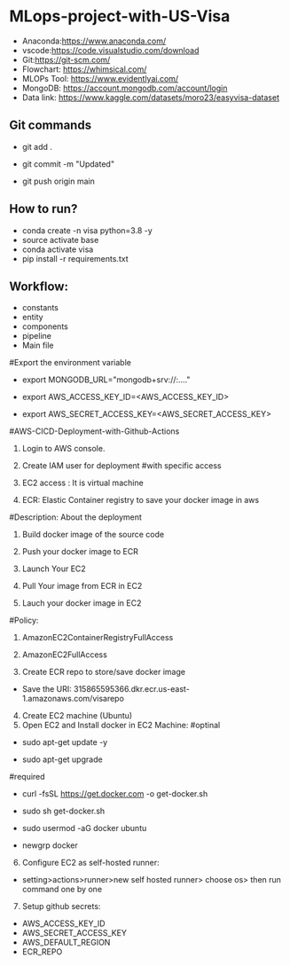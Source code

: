 # MLops-project-with-US-Visa
- Anaconda:https://www.anaconda.com/
- vscode:https://code.visualstudio.com/download
- Git:https://git-scm.com/
- Flowchart: https://whimsical.com/
- MLOPs Tool: https://www.evidentlyai.com/
- MongoDB: https://account.mongodb.com/account/login
- Data link: https://www.kaggle.com/datasets/moro23/easyvisa-dataset

## Git commands
- git add .

- git commit -m "Updated"

- git push origin main

## How to run?
- conda create -n visa python=3.8 -y
- source activate base
- conda activate visa
- pip install -r requirements.txt

## Workflow:
- constants
- entity
- components
- pipeline
- Main file



#Export the environment variable
- export MONGODB_URL="mongodb+srv://<username>:<password>...."

- export AWS_ACCESS_KEY_ID=<AWS_ACCESS_KEY_ID>

- export AWS_SECRET_ACCESS_KEY=<AWS_SECRET_ACCESS_KEY>

#AWS-CICD-Deployment-with-Github-Actions
1. Login to AWS console.
2. Create IAM user for deployment
#with specific access

1. EC2 access : It is virtual machine

2. ECR: Elastic Container registry to save your docker image in aws


#Description: About the deployment

1. Build docker image of the source code

2. Push your docker image to ECR

3. Launch Your EC2 

4. Pull Your image from ECR in EC2

5. Lauch your docker image in EC2

#Policy:

1. AmazonEC2ContainerRegistryFullAccess

2. AmazonEC2FullAccess
3. Create ECR repo to store/save docker image
- Save the URI: 315865595366.dkr.ecr.us-east-1.amazonaws.com/visarepo
4. Create EC2 machine (Ubuntu)
5. Open EC2 and Install docker in EC2 Machine:
#optinal

- sudo apt-get update -y

- sudo apt-get upgrade

#required

- curl -fsSL https://get.docker.com -o get-docker.sh

- sudo sh get-docker.sh

- sudo usermod -aG docker ubuntu

- newgrp docker
6. Configure EC2 as self-hosted runner:
- setting>actions>runner>new self hosted runner> choose os> then run command one by one
7. Setup github secrets:
- AWS_ACCESS_KEY_ID
- AWS_SECRET_ACCESS_KEY
- AWS_DEFAULT_REGION
- ECR_REPO
